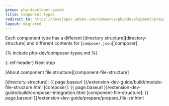 ```yaml
---
group: php-developer-guide
title: Component types
redirect_to: https://developer.adobe.com/commerce/php/development/prepare/component-types/
layout: migrated
---
```


Each component type has a different [directory structure][directory-structure] and different contents for [`composer.json`][composer].

{% include php-dev/composer-types.md %}

{:.ref-header}
Next step

[About component file structure][component-file-structure]

[directory-structure]: {{ page.baseurl }}/extension-dev-guide/build/module-file-structure.html
[composer]: {{ page.baseurl }}/extension-dev-guide/build/composer-integration.html
[component-file-structure]: {{ page.baseurl }}/extension-dev-guide/prepare/prepare_file-str.html
